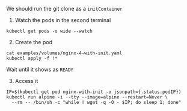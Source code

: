 We should run the git clone as a `initContainer`

1. Watch the pods in the second terminal

```copy
kubectl get pods -o wide --watch
```

2. Create the pod

```execute
cat examples/volumes/nginx-4-with-init.yaml
kubectl apply -f !*
```

Wait until it shows as `READY`

3. Access it
```execute
IP=$(kubectl get pod nginx-with-init -o jsonpath={.status.podIP})
kubectl run alpine -i --tty --image=alpine --restart=Never \
  --rm -- /bin/sh -c "while ! wget -q -O - $IP; do sleep 1; done"
```
